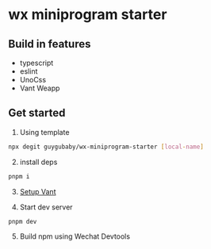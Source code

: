 # wx miniprogram starter

## Build in features

- typescript
- eslint
- UnoCss
- Vant Weapp

## Get started

1. Using template

```bash
npx degit guygubaby/wx-miniprogram-starter [local-name]
```

2. install deps

```bash
pnpm i
```

3. [Setup Vant](https://vant-ui.github.io/vant-weapp/#/quickstart)

4. Start dev server

```bash
pnpm dev
```

5. Build npm using Wechat Devtools
